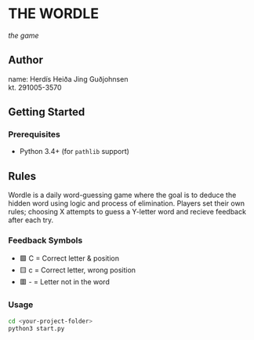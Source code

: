 # THE WORDLE 
*the game*

## Author
name: Herdís Heiða Jing Guðjohnsen \
kt. 291005-3570

## Getting Started  
### Prerequisites  
- Python 3.4+ (for `pathlib` support)  

## Rules
Wordle is a daily word-guessing game where the goal is to deduce the hidden word using logic and process of elimination. Players set their own rules; choosing X attempts to guess a Y-letter word and recieve feedback after each try. 

### Feedback Symbols  
* 🟩 C = Correct letter & position  
* 🟨 c = Correct letter, wrong position  
* 🟥 - = Letter not in the word  


### Usage
```bash
cd <your-project-folder>
python3 start.py
```
